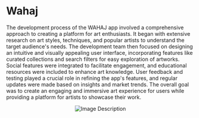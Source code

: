 # Wahaj
The development process of the WAHAJ app involved a comprehensive approach to creating a platform for art enthusiasts. It began with extensive research on art styles, techniques, and popular artists to understand the target audience's needs. The development team then focused on designing an intuitive and visually appealing user interface, incorporating features like curated collections and search filters for easy exploration of artworks. Social features were integrated to facilitate engagement, and educational resources were included to enhance art knowledge.  User feedback and testing played a crucial role in refining the app's features, and regular updates were made based on insights and market trends. The overall goal was to create an engaging and immersive art experience for users while providing a platform for artists to showcase their work.

<div align="center">
  <img src="https://github.com/maram-a22/Wahaj/assets/108218379/524c5d8d-74b5-41bf-a658-99136c13663a" alt="Image Description">
</div>

 
  


